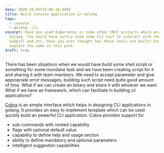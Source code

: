 ```yaml
---
date: 2020-10-03T19:06:20.648Z
title: Build Console Application in Golang
tags:
  - console
  - golang. cli
excerpt: Have you used Kubernetes or some other CNCF projects which are built on
  Golang. You would have surely used some CLI tool to interact with them like
  kubectl and etc. Have you ever thought how these tools are built? Let's
  explore the same in this post.
draft: true
---
```

There has been situations when we would have build some shell script or something for some mundane task and we have been creating script for it and sharing it with team members. We need to accept parameter and give appropriate error messages, building such script need quite good amount of time. What if we can create an binary and share it with whoever we want. What if we have an framework, which can facilitate in building cli applications?

[Cobra](https://github.com/spf13/cobra#overview) is an simple interface which helps in designing CLI applications in golang. It provides an easy to implement template which can be used quickly build an powerful CLI application. Cobra provides support for 

* sub-commands with nested capability
* flags with optional default value
* capability to define help and usage section
* ability to define mandatory and optional parameters
* intelligent suggestion capabilities